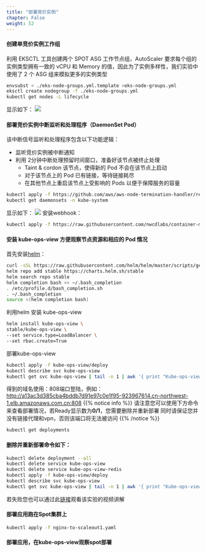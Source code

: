 ```yaml
---
title: "部署竞价实例"
chapter: False
weight: 52
---
```

#### 创建单竞价实例工作组
利用 EKSCTL 工具创建两个 SPOT ASG 工作节点组，AutoScaler 要求每个组的实例类型拥有一致的 vCPU 和 Memory 的值，因此为了实例多样性，我们实验中使用了 2 个 ASG 组来模拟更多的实例类型
```bash
envsubst < ./eks-node-groups.yml.template >eks-node-groups.yml
eksctl create nodegroup -f ./eks-node-groups.yml
kubectl get nodes -L lifecycle
```
显示如下：
![](/images/ACKToEKS/spot.png)
#### 部署竞价实例中断监听和处理程序（DaemonSet Pod）
该中断信号监听和处理程序包含以下功能逻辑：
* 监听竞价实例被中断通知
* 利用 2分钟中断处理预留时间窗口，准备好该节点被终止处理
  *  Taint & cordon 该节点，使得新的 Pod 不会在该节点上启动
  *  对于该节点上的 Pod 已有链接，等待链接耗尽
  * 在其他节点上重启该节点上受影响的 Pods 以便于保障服务的容量 
```bash
kubectl apply -f https://github.com/aws/aws-node-termination-handler/releases/download/v1.3.1/all-resources.yaml
kubectl get daemonsets -n kube-system
```
显示如下：
![](/images/ACKToEKS/get_dea.png)
安装webhook：
```bash
kubectl apply -f https://raw.githubusercontent.com/nwcdlabs/container-mirror/master/webhook/mutating-webhook.yaml
```

#### 安装 kube-ops-view 方便观察节点资源和相应的 Pod 情况
首先安装[helm](https://www.eksworkshop.com/beginner/060_helm/helm_intro/install/index.html)：

```bash
curl -sSL https://raw.githubusercontent.com/helm/helm/master/scripts/get-helm-3 | bash
helm repo add stable https://charts.helm.sh/stable
helm search repo stable
helm completion bash >> ~/.bash_completion
. /etc/profile.d/bash_completion.sh
. ~/.bash_completion
source <(helm completion bash)
```
利用helm 安装 kube-ops-view
```bash
helm install kube-ops-view \
stable/kube-ops-view \
--set service.type=LoadBalancer \
--set rbac.create=True
```
部署kube-ops-view
```bash
kubectl apply -f kube-ops-view/deploy
kubectl describe svc kube-ops-view 
kubectl get svc kube-ops-view | tail -n 1 | awk '{ print "Kube-ops-view URL = http://"$4 }'
```
得到的域名使用：808端口登陆，例如：
http://a13ac3d385cba4bddb7d91e97c0e1f95-923967614.cn-northwest-1.elb.amazonaws.com.cn:808
{{% notice info %}}
请注意您可以使用下方命令来查看部署情况，若Ready显示数为**0/1**，您需要删除并重新部署
同时请保证您并没有链接代理和vpn，否则该端口将无法被访问
{{% /notice  %}}
```bash
kubectl get deployments
```
#### 删除并重新部署命令如下：
```bash
kubectl delete deployment --all 
kubectl delete service kube-ops-view
kubectl delete service kube-ops-view-redis
kubectl apply -f kube-ops-view/deploy
kubectl describe svc kube-ops-view 
kubectl get svc kube-ops-view | tail -n 1 | awk '{ print "Kube-ops-view URL = http://"$4 }'
```
若失败您也可以通过此[链接](https://moviec.s3.amazonaws.com/eks-spot-fin.mov?AWSAccessKeyId=ASIAS3OHIS6HEPK4YIBN&Expires=1634516408&x-amz-security-token=IQoJb3JpZ2luX2VjEDYaDmFwLW5vcnRoZWFzdC0xIkYwRAIgVZhxklVsjXlr5fIVU4ygqQbeHFJ890L%2F7zyLy80cKbACIHDJse2hoh8ykFD2ozHqV%2FJ3ZVDTWuoJm3Qc0bhxIunRKtsDCBAQABoMMTk2Mzc1Nzc5MjE0IgyG3JKG4kz1DhTPmCYquAOGUdGCjZYSr297fy11eepPPARzTRR%2FJQcWc918n9xa%2BwGiqjCWiBI77m9%2BDw27KPfM%2BWWLUyFACNRhQwtJigxBnm3j06A4E%2B2%2BR%2Bt3%2F9%2FWCX%2FAlnPKHj9i62lZcguQjtI9PlDOPFOr1UszMQx9g5JJOzSkOZaVC8CGBsxnudkBayaEFICm5ywlQXPJ3Ci7n38clwdfo%2Bv55twCSBZ67ORH7HdHZdAL1HL4Qns%2FozJI9aF5lEYakaKec3QhdXqv6%2BGzz77epgmD48MroyUwl1v%2BDN9RLSy%2FdQ%2B4%2BRG%2F%2F6gYI95jKLrj7TexDv4EdKakAz%2Bf1j87b5Cc%2BckzoeCIaXzgdKiQTriTTC%2F2Uak8w1%2BGGk8CH0kVpnqVHnHpiaGQ1RdSGl1loB4J4budieaRmqyzLN69l6CIoZCeYySImW1QlPiSQMeVO%2F5nw76OpCZpFCrXVgkEWICYYWa5XF8V%2BioKo8Y67P%2FfWpMHEkBGLFjLNMk8Z9uf%2BlHpjWpW2U3eG3M8gs3SL81HgkzEUk1WSkOUuHbltdwtPBDwkwUKAW%2BMqGHkkMahhd30qbE4z5Jm%2B%2BXe0CWcuEfmgjD5zNCGBjqTAuFqyysCbKbWYPlp8T3m8AlkeJsO9KyXbEOisj8HpF847xurVs2iBPwAZy0ueSch8RgjxN0pxtQXPU5j1DXb3lw%2Fxc7QTpmlVVl7g%2FLJwyA2OzxBU7MzqkbENmHTPwJuKkgP5DvJD8nXAsm5On%2BK3X5Or7Rbc0ahaYNBEPB8tNzLkb2pGdqSSQwsGpXxN7XumSgLzNlmOHILjZbC30D3SA5BCdEz5b6d3G9EsLecbaJa6iXMwjVKjuQujoOJ4dlmKumuOysWDtyUdJlD3iAO3Vv8HS5Jak9UUyE%2BXXOMytKl2VS1iaHzByGWjgdfOqPb1%2B%2B52kx0%2Fylui4wqjRoNC9UG8x%2Bn9M3zwDzDLumSIJnSpxoy&Signature=ifQzFISvXnOZttPZDlogb6%2FePGM%3D)观看该实验的视频讲解

#### 部署应用跑在Spot集群上
```bash
kubectl apply -f nginx-to-scaleout1.yaml 
```
#### 部署应用，在kube-ops-view观察spot部署

